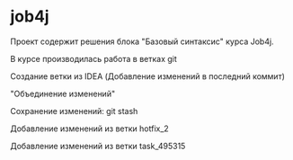 # job4j
Проект содержит решения блока "Базовый синтаксис" курса Job4j.

В курсе производилась работа в ветках git

Создание ветки из IDEA
(Добавление изменений в последний коммит)

"Объединение изменений"

Сохранение изменений: git stash

Добавление изменений из ветки hotfix_2

Добавление изменений из ветки task_495315